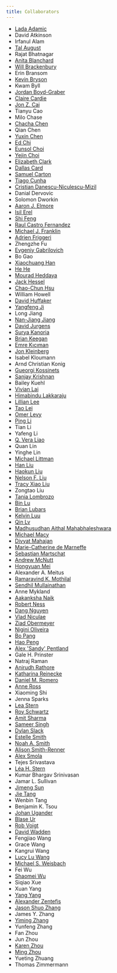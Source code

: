 ```yaml
---
title: Collaborators
---
```


* [Lada Adamic][lada_adamic]
* David Atkinson
* Irfanul Alam
* [Tal August][tal_august]
* Rajat Bhatnagar
*  [Anita Blanchard][anita_blanchard]
* [Will Brackenbury][will_brackenbury]
* Erin Bransom
* [Kevin Bryson][kevin_bryson]
* Kwam Byll
* [Jordan Boyd-Graber][jordan_boyd_graber]
* [Claire Cardie][claire_cardie]
* [Jon Z. Cai][jon_cai]
* Tianyu Cao
* Milo Chase
* [Chacha Chen][chacha_chen]
* Qian Chen
* [Yuxin Chen][yuxin_chen]
* [Ed Chi][ed_chi]
* [Eunsol Choi][eunsol_choi]
* [Yejin Choi][yejin_choi]
* [Elizabeth Clark][elizabeth_clark]
* [Dallas Card][dallas_card]
* [Samuel Carton][sam_carton]
* [Tiago Cunha][tiago_cunha]
* [Cristian Danescu-Niculescu-Mizil][cristian_danescu_niculescu_mizil]
* Danial Dervovic
* Solomon Dworkin
* [Aaron J. Elmore][aaron_elmore]
* [Isil Erel][isil_erel]
* [Shi Feng][shi_feng]
* [Raul Castro Fernandez][raul_fernandez]
* [Michael J. Franklin][michael_franklin]
* [Adrien Friggeri][adrien_friggeri]
* Zhengzhe Fu
* [Evgeniy Gabrilovich][evgeniy_gabrilovich]
* Bo Gao
* [Xiaochuang Han][xiaochuang_han]
* [He He][he_he]
* [Mourad Heddaya][mourad_heddaya]
* [Jack Hessel][jack_hessel]
* [Chao-Chun Hsu][chaochun_hsu]
* William Howell
* [David Huffaker][david_huffaker]
* [Yangfeng Ji][yangfeng_ji]
* Long Jiang
* [Nan-Jiang Jiang][nanjiang_jiang]
* [David Jurgens][david_jurgens]
* [Surya Kanoria][surya_kanoria]
* [Brian Keegan][brian_keegan]
* [Emre Kıcıman][emre_kiciman]
* [Jon Kleinberg][jon_kleinberg]
* Isabel Kloumann
* Arnd Christian Konig
* [Gueorgi Kossinets][gueorgi_kossinets]
* [Sanjay Krishnan][sanjay_krishnan]
* Bailey Kuehl
* [Vivian Lai][vivian_lai]
* [Himabindu Lakkaraju][hima_lakkaraju]
* [Lillian Lee][lillian_lee]
* [Tao Lei][tao_lei]
* [Omer Levy][omer_levy]
* [Ping Li][ping_li]
* Tian Li
* Yafeng Li
* [Q. Vera Liao][vera_liao]
* Quan Lin
* Yinghe Lin
* [Michael Littman][michael_littman]
* [Han Liu][han_liu]
* [Haokun Liu][haokun_liu]
* [Nelson F. Liu][nelson_liu]
* [Tracy Xiao Liu][tracy_xiao_liu]
* Zongtao Liu
* [Tania Lombrozo][tania_lombrozo]
* [Bin Lu][bin_lu]
* [Brian Lubars][brian_lubars]
* [Kelvin Luu][kelvin_luu]
* [Qin Lv][qin_lv]
* [Madhusudhan Aithal Mahabhaleshwara][madhu_mahabhaleshwara]
* [Michael Macy][michael_macy]
* [Divyat Mahajan][divyat_mahajan]
* [Marie-Catherine de Marneffe][marie_marneffe]
* [Sebastian Martschat][sebastian_martschat]
* [Andrew McNutt][andrew_mcnutt]
* [Hongyuan Mei][hongyuan_mei]
* Alexander A. Meitus
* [Ramaravind K. Mothilal][ram_mothilal]
* [Sendhil Mullainathan][sendhil_mullainathan]
* Anne Mykland
* [Aakanksha Naik][aakanksha_naik]
* [Robert Ness][robert_ness]
* [Dang Nguyen][dang_nguyen]
* [Vlad Niculae][vlad_niculae]
* [Ziad Obermeyer][ziad_obermeyer]
* [Nigini Oliveira][nigini_oliveira]
* [Bo Pang][bo_pang]
* [Hao Peng][hao_peng]
* [Alex 'Sandy' Pentland][sandy_pentland]
* Gale H. Prinster
* Natraj Raman
* [Anirudh Rathore][anirudh_rathore]
* [Katharina Reinecke][katharina_reinecke]
* [Daniel M. Romero][daniel_romero]
* [Anne Ross][anne_ross]
* Xiaoming Shi
* Jenna Sparks
* [Lea Stern][lea_stern]
* [Roy Schwartz][roy_schwartz]
* [Amit Sharma][amit_sharma]
* [Sameer Singh][sameer_singh]
* [Dylan Slack][dylan_slack]
* [Estelle Smith][estelle_smith]
* [Noah A. Smith][noah_smith]
* [Alison Smith-Renner][alison_smith_renner]
* [Alex Smola][alex_smola]
* Tejes Srivastava
* [Léa H. Stern][lea_stern]
* Kumar Bhargav Srinivasan
* Jamar L. Sullivan
* [Jimeng Sun][jimeng_sun]
* [Jie Tang][jie_tang]
* Wenbin Tang
* Benjamin K. Tsou
* [Johan Ugander][johan_ugander]
* [Blase Ur][blase_ur]
* [Rob Voigt][rob_voigt]
* [David Wadden][david_wadden]
* Fengjiao Wang
* Grace Wang
* Kangrui Wang
* [Lucy Lu Wang][lucy_lu_wang]
* [Michael S. Weisbach][michael_weisbach]
* Fei Wu
* [Shaomei Wu][shaomei_wu]
* Siqiao Xue
* Xuan Yang
* [Yang Yang][yang_yang]
* [Alexander Zentefis][alex_zentefis]
* [Jason Shuo Zhang][shuo_zhang]
* James Y. Zhang
* [Yiming Zhang][yiming_zhang]
* Yunfeng Zhang
* Fan Zhou
* Jun Zhou
* [Karen Zhou][karen_zhou]
* [Ming Zhou][ming_zhou]
* Yueting Zhuang
* Thomas Zimmermann

[//]: <> (links for collaborators)
[lada_adamic]: http://www.ladamic.com/
[tal_august]: https://homes.cs.washington.edu/~taugust/
[will_brackenbury]: https://wbrackenbury.github.io
[anita_blanchard]: https://pages.charlotte.edu/anitablanchard/
[kevin_bryson]: https://cs.uchicago.edu/people/kevin-bryson/
[jordan_boyd_graber]: https://users.umiacs.umd.edu/~jbg/
[claire_cardie]: http://www.cs.cornell.edu/home/cardie/
[jon_cai]: https://joncaizheng.com/
[ed_chi]: http://www-users.cs.umn.edu/~echi/
[eunsol_choi]: http://homes.cs.washington.edu/~eunsol/home.html
[yejin_choi]: https://homes.cs.washington.edu/~yejin/
[dallas_card]: http://www.cs.cmu.edu/~dcard/
[sam_carton]: https://shcarton.github.io/
[chacha_chen]: https://chacha-chen.github.io
[yuxin_chen]: https://yuxinchen.org
[tiago_cunha]: https://sites.google.com/site/tiagocunha87/
[elizabeth_clark]: https://homes.cs.washington.edu/~eaclark7/
[cristian_danescu_niculescu_mizil]: http://www.cs.cornell.edu/~cristian/
[aaron_elmore]: https://people.cs.uchicago.edu/~aelmore/
[isil_erel]: http://u.osu.edu/erel-koksal.1/
[shi_feng]: http://www.shifeng.umiacs.io
[raul_fernandez]: https://raulcastrofernandez.com/
[michael_franklin]: https://cs.uchicago.edu/people/michael-franklin/
[adrien_friggeri]: http://www.friggeri.net/
[evgeniy_gabrilovich]: http://www.cs.technion.ac.il/~gabr/
[xiaochuang_han]: https://xhan77.github.io/
[he_he]: https://hhexiy.github.io/
[mourad_heddaya]: https://people.cs.uchicago.edu/~mourad/
[jack_hessel]: http://www.cs.cornell.edu/~jhessel/
[chaochun_hsu]: https://chaochunhsu.github.io
[david_huffaker]: http://www.davehuffaker.com
[nanjiang_jiang]: https://njjiang.github.io/
[david_jurgens]: http://jurgens.people.si.umich.edu/
[surya_kanoria]: https://surya-kanoria.github.io
[brian_keegan]: https://www.brianckeegan.com/
[emre_kiciman]: https://kiciman.org/
[jon_kleinberg]: http://www.cs.cornell.edu/home/kleinber
[gueorgi_kossinets]: https://sites.google.com/site/gkossinets/
[sanjay_krishnan]: https://sanjayk.io/
[vivian_lai]: https://vivlai.github.io/
[hima_lakkaraju]: https://himalakkaraju.github.io
[lillian_lee]: http://www.cs.cornell.edu/home/llee
[tao_lei]: http://people.csail.mit.edu/taolei/
[omer_levy]: https://levyomer.wordpress.com/
[ping_li]: http://www.stat.cornell.edu/~li/
[vera_liao]: http://qveraliao.com
[michael_littman]: https://www.littmania.com
[han_liu]: https://mrsata.github.io/
[haokun_liu]: https://laoliu5280.github.io/
[nelson_liu]: https://homes.cs.washington.edu/~nfliu/
[tracy_xiao_liu]: https://tracyxliu.com/
[tania_lombrozo]: https://cognition.princeton.edu/people/tania-lombrozo
[bin_lu]: http://sites.google.com/site/lubin2010/
[brian_lubars]: http://blubars.github.io/pages/about.html
[kelvin_luu]: https://kel-lu.github.io
[qin_lv]: https://www.cs.colorado.edu/~lv/
[madhu_mahabhaleshwara]: https://madhu-aithal.github.io/
[divyat_mahajan]: http://divy.at/
[marie_marneffe]: https://www.asc.ohio-state.edu/demarneffe.1/
[michael_macy]: http://www.soc.cornell.edu/faculty/macy.html
[andrew_mcnutt]: https://www.mcnutt.in
[hongyuan_mei]: https://www.hongyuanmei.com/
[ram_mothilal]: https://raam93.github.io/
[sendhil_mullainathan]: https://sendhil.org/
[aakanksha_naik]: https://www.cs.cmu.edu/~anaik/
[robert_ness]: https://www.linkedin.com/in/osazuwa/
[dang_nguyen]: https://dangng2004.github.io/
[vlad_niculae]: http://vene.ro/
[ziad_obermeyer]: http://ziadobermeyer.com/
[nigini_oliveira]: https://sites.google.com/view/nigini/
[anirudh_rathore]: https://rathoreanirudh.github.io/
[katharina_reinecke]: https://homes.cs.washington.edu/~reinecke/index.html
[bo_pang]: https://sites.google.com/site/bopang42/
[hao_peng]: https://homes.cs.washington.edu/~hapeng/
[sandy_pentland]: https://www.media.mit.edu/people/sandy/overview/
[daniel_romero]: http://www.dromero.org/
[anne_ross]: https://homes.cs.washington.edu/~ansross/
[sameer_singh]: https://sameersingh.org
[dylan_slack]: https://dylanslacks.website
[lea_stern]: https://leastern.com/
[roy_schwartz]: https://homes.cs.washington.edu/~roysch/
[amit_sharma]: http://www.amitsharma.in/
[estelle_smith]: https://estellesmithphd.com
[noah_smith]: http://homes.cs.washington.edu/~nasmith/
[alison_smith_renner]: https://alisonmsmith.github.io
[alex_smola]: alex.smola.org
[lea_stern]: http://www.leastern.com/
[jimeng_sun]: http://www.sunlab.org/
[jie_tang]: http://keg.cs.tsinghua.edu.cn/persons/johan_ugander
[johan_ugander]: http://people.cam.cornell.edu/~jugander/
[david_wadden]: https://dwadden.github.io/
[fei_wang]: http://sites.google.com/site/feiwang03/
[lucy_lu_wang]: https://llwang.net/
[shaomei_wu]: http://www.cs.cornell.edu/~sw475/
[ming_zhou]: http://research.microsoft.com/en-us/people/mingzhou
[sebastian_martschat]: http://smartschat.de/
[yangfeng_ji]: http://jiyfeng.github.io/
[blase_ur]: http://blaseur.com
[rob_voigt]: https://faculty.wcas.northwestern.edu/robvoigt/
[michael_weisbach]: https://u.osu.edu/weisbach.2/
[yang_yang]: http://yangy.org/
[yuan_yuan]: https://www.yuan-yy.com/
[alex_zentefis]: https://www.alexanderkzentefis.com/
[shuo_zhang]: http://www.jasondarkblue.com/
[yiming_zhang]: https://y0mingzhang.github.io/
[karen_zhou]: https://karen-zhou.com/
[rosa_zhou]: https://rosafish.github.io
